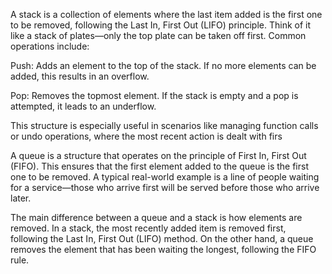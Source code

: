 A stack is a collection of elements where the last item added is the first one to be removed, following the Last In, First Out (LIFO) principle. Think of it like a stack of plates—only the top plate can be taken off first.
Common operations include:

Push: Adds an element to the top of the stack. If no more elements can be added, this results in an overflow.

Pop: Removes the topmost element. If the stack is empty and a pop is attempted, it leads to an underflow.

This structure is especially useful in scenarios like managing function calls or undo operations, where the most recent action is dealt with firs


A queue is a structure that operates on the principle of First In, First Out (FIFO). This ensures that the first element added to the queue is the first one to be removed. A typical real-world example is a line of people waiting for a service—those who arrive first will be served before those who arrive later.

The main difference between a queue and a stack is how elements are removed. In a stack, the most recently added item is removed first, following the Last In, First Out (LIFO) method. On the other hand, a queue removes the element that has been waiting the longest, following the FIFO rule.
